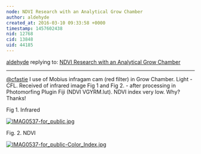 ```yaml
---
node: NDVI Research with an Analytical Grow Chamber
author: aldehyde
created_at: 2016-03-10 09:33:58 +0000
timestamp: 1457602438
nid: 12768
cid: 13848
uid: 44185
---
```




[aldehyde](../profile/aldehyde) replying to: [NDVI Research with an Analytical Grow Chamber](../notes/JohnsonC/03-03-2016/ndvi-research-with-an-analytical-grow-chamber)

----
[@cfastie](/profile/cfastie)
I use of Mobius infragam cam (red filter) in Grow Chamber. Light -CFL.
Received of infrared image Fig 1 and Fig 2. - after  processing in Photomorfing Plugin Fiji (NDVI VGYRM.lut).
NDVI index very low. Why?
Thanks!

Fig 1. Infrared

[![IMAG0537-for_public.jpg](//i.publiclab.org/system/images/photos/000/014/724/medium/IMAG0537-for_public.jpg)](//i.publiclab.org/system/images/photos/000/014/724/original/IMAG0537-for_public.jpg)



Fig. 2. NDVI

[![IMAG0537-for_public-Color_Index.jpg](//i.publiclab.org/system/images/photos/000/014/715/medium/IMAG0537-for_public-Color_Index.jpg)](//i.publiclab.org/system/images/photos/000/014/715/original/IMAG0537-for_public-Color_Index.jpg)